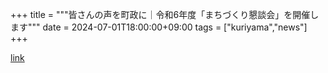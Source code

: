 +++
title = """皆さんの声を町政に｜令和6年度「まちづくり懇談会」を開催します"""
date = 2024-07-01T18:00:00+09:00
tags = ["kuriyama","news"]
+++


[link](https://www.town.kuriyama.hokkaido.jp/site/matikon/27872.html)

